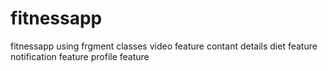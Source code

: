 # fitnessapp
fitnessapp using frgment classes
video feature
contant details
diet feature 
notification feature
profile feature
